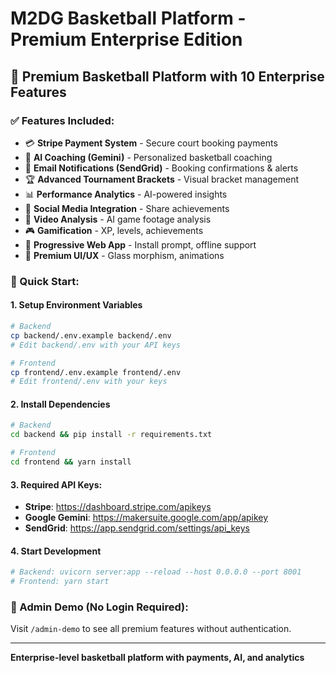 # M2DG Basketball Platform - Premium Enterprise Edition

## 🏀 Premium Basketball Platform with 10 Enterprise Features

### ✅ Features Included:
- 💳 **Stripe Payment System** - Secure court booking payments
- 🤖 **AI Coaching (Gemini)** - Personalized basketball coaching
- 📧 **Email Notifications (SendGrid)** - Booking confirmations & alerts
- 🏆 **Advanced Tournament Brackets** - Visual bracket management
- 📊 **Performance Analytics** - AI-powered insights
- 📱 **Social Media Integration** - Share achievements
- 🎥 **Video Analysis** - AI game footage analysis
- 🎮 **Gamification** - XP, levels, achievements
- 📱 **Progressive Web App** - Install prompt, offline support
- 🎨 **Premium UI/UX** - Glass morphism, animations

### 🚀 Quick Start:

#### 1. Setup Environment Variables
```bash
# Backend
cp backend/.env.example backend/.env
# Edit backend/.env with your API keys

# Frontend  
cp frontend/.env.example frontend/.env
# Edit frontend/.env with your keys
```

#### 2. Install Dependencies
```bash
# Backend
cd backend && pip install -r requirements.txt

# Frontend
cd frontend && yarn install
```

#### 3. Required API Keys:
- **Stripe**: https://dashboard.stripe.com/apikeys
- **Google Gemini**: https://makersuite.google.com/app/apikey
- **SendGrid**: https://app.sendgrid.com/settings/api_keys

#### 4. Start Development
```bash
# Backend: uvicorn server:app --reload --host 0.0.0.0 --port 8001
# Frontend: yarn start
```

### 🔧 Admin Demo (No Login Required):
Visit `/admin-demo` to see all premium features without authentication.

---
**Enterprise-level basketball platform with payments, AI, and analytics**
